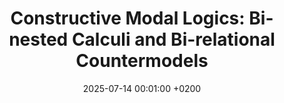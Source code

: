---
title:          "Constructive Modal Logics: Bi-nested Calculi and Bi-relational Countermodels"
date:           2025-07-14 00:01:00 +0200
selected:       false
pub:            "31st Workshop on Logic, Language, Information and Computation (WoLLIC 2025)"
# pub_pre:        "Submitted to "
# pub_post:       'Under review.'
# pub_last:       " "
pub_last:       ' <span class="badge badge-pill badge-publication badge-success">conference paper</span>'
# pub_date:       "2024"

#abstract: >-
  #abstract
# cover:          /assets/images/covers/cover-prima.png
authors:
  - Han Gao
  - Nicola Olivetti

links:
  Conference page: https://wollic2025.github.io
  Proceedings: https://link.springer.com/book/10.1007/978-3-031-99536-1
  Paper: https://link.springer.com/chapter/10.1007/978-3-031-99536-1_13
---